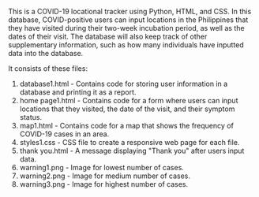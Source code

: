 This is a  COVID-19 locational tracker using Python, HTML, and CSS. In this database, COVID-positive users can input locations in the Philippines that they have
visited during their two-week incubation period, as well as the dates of their visit. The database will also keep track of other supplementary information, such as how many individuals
have inputted data into the database.

It consists of these files:
  1. database1.html - Contains code for storing user information in a database and printing it as a report.
  2. home page1.html - Contains code for a form where users can input locations that they visited, the date of the visit, and their symptom status.
  3. map1.html - Contains code for a map that shows the frequency of COVID-19 cases in an area.
  4. styles1.css - CSS file to create a responsive web page for each file.
  5. thank you.html - A message displaying "Thank you" after users input data.
  6. warning1.png - Image for lowest number of cases.
  7. warning2.png - Image for medium number of cases.
  8. warning3.png - Image for highest number of cases.
